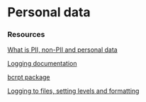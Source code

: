 <h1>Personal data</h1>
<h3>Resources</h3>
<p><a href="https://piwik.pro/blog/what-is-pii-personal-data/">What is PII, non-PII and personal data</a></p>
<p><a href="https://docs.python.org/3/library/logging.html">Logging documentation</a></p>
<p><a href="https://github.com/pyca/bcrypt/">bcrpt package</a></p>
<p><a href="https://www.youtube.com/watch?v=-ARI4Cz-awo">Logging to files, setting levels and formatting</a></p>
